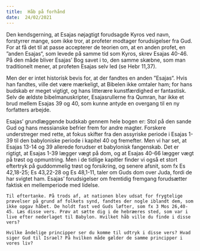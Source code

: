 ```yaml
---
title:  Håb på forhånd
date:  24/02/2021
---
```


Den kendsgerning, at Esajas nøjagtigt forudsagde Kyros ved navn, forstyrrer mange, som ikke tror, at profeter modtager forudsigelser fra Gud. For at få det til at passe accepterer de teorien om, at en anden profet, en ”anden Esajas“, som levede på samme tid som Kyros, skrev Esajas 40-46. På den måde bliver Esajas’ Bog savet i to, den samme skæbne, som man traditionelt mener, at profeten Esajas selv led (se Hebr 11,37).

Men der er intet historisk bevis for, at der fandtes en anden ”Esajas“. Hvis han fandtes, ville det være mærkeligt, at Bibelen ikke omtaler ham; for hans budskab er meget vigtigt, og hans litterære kunstfærdighed er fantastisk. Selv de ældste bibelmanuskripter, Esajasrullerne fra Qumran, har ikke et brud mellem Esajas 39 og 40, som kunne antyde en overgang til en ny forfatters arbejde.

Esajas’ grundlæggende budskab gennem hele bogen er: Stol på den sande Gud og hans messianske befrier frem for andre magter. Forskere understreger med rette, at fokus skifter fra den assyriske periode i Esajas 1-39 til den babyloniske periode i kapitel 40 og fremefter. Men vi har set, at Esajas 13-14 og 39 allerede forudser et babylonisk fangenskab. Det er rigtigt, at Esajas 1-39 lægger vægt på dom, og at Esajas 40-66 lægger vægt på trøst og opmuntring. Men i de tidlige kapitler finder vi også et stort eftertryk på guddommelig trøst og forsikring, og senere afsnit, som fx Es 42,18-25; Es 43,22-28 og Es 48,1-11, taler om Guds dom over Juda, fordi de har svigtet ham. Esajas’ forudsigelser om fremtidig fremgang forudsætter faktisk en mellemperiode med lidelse.

`Til eftertanke. På trods af, at nationen blev udsat for frygtelige prøvelser på grund af folkets synd, fandtes der nogle iblandt dem, som ikke opgav håbet. De holdt fast ved Guds løfter, som fx 3 Mos 26,40-45. Læs disse vers. Prøv at sætte dig i de hebræeres sted, som var i live efter nederlaget til Babylon. Hvilket håb ville du finde i disse vers?`

`Hvilke åndelige principper ser du komme til udtryk i disse vers? Hvad siger Gud til Israel? På hvilken måde gælder de samme principper i vores liv?`
